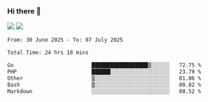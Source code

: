 ### Hi there 👋️

![](https://komarev.com/ghpvc/?username=Loner1024)
![](https://hit.yhype.me/github/profile?account_id=20189164)

<!--START_SECTION:waka-->

```txt
From: 30 June 2025 - To: 07 July 2025

Total Time: 24 hrs 18 mins

Go                         ██████████████████▒░░░░░░   72.75 %
PHP                        ██████░░░░░░░░░░░░░░░░░░░   23.79 %
Other                      ▒░░░░░░░░░░░░░░░░░░░░░░░░   01.06 %
Bash                       ▒░░░░░░░░░░░░░░░░░░░░░░░░   00.82 %
Markdown                   ░░░░░░░░░░░░░░░░░░░░░░░░░   00.52 %
```

<!--END_SECTION:waka-->



